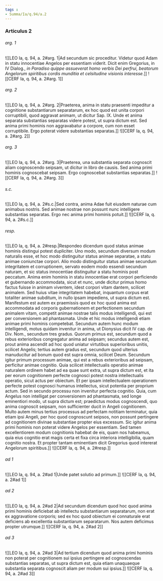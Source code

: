 ```yaml
---
tags : 
- Summa/Ia/q.94/a.2
---
```


### Articulus 2

###### arg. 1
![[LEO Ia, q. 94, a. 2#arg. 1|Ad secundum sic proceditur. Videtur quod Adam in statu innocentiae Angelos per essentiam viderit. Dicit enim Gregorius, in IV Dialog., *in Paradiso quippe assueverat homo verbis Dei perfrui, beatorum Angelorum spiritibus cordis munditia et celsitudine visionis interesse*.]]
![[CERF Ia, q. 94, a. 2#arg. 1]]

###### arg. 2
![[LEO Ia, q. 94, a. 2#arg. 2|Praeterea, anima in statu praesenti impeditur a cognitione substantiarum separatarum, ex hoc quod est unita corpori corruptibili, quod aggravat animam, ut dicitur Sap. IX. Unde et anima separata substantias separatas videre potest, ut supra dictum est. Sed anima primi hominis non aggravabatur a corpore, cum non esset corruptibile. Ergo poterat videre substantias separatas.]]
![[CERF Ia, q. 94, a. 2#arg. 2]]

###### arg. 3
![[LEO Ia, q. 94, a. 2#arg. 3|Praeterea, una substantia separata cognoscit aliam cognoscendo seipsam, ut dicitur in libro de causis. Sed anima primi hominis cognoscebat seipsam. Ergo cognoscebat substantias separatas.]]
![[CERF Ia, q. 94, a. 2#arg. 3]]

###### s.c.
![[LEO Ia, q. 94, a. 2#s.c.|Sed contra, anima Adae fuit eiusdem naturae cum animabus nostris. Sed animae nostrae non possunt nunc intelligere substantias separatas. Ergo nec anima primi hominis potuit.]]
![[CERF Ia, q. 94, a. 2#s.c.]]

###### resp.
![[LEO Ia, q. 94, a. 2#resp.|Respondeo dicendum quod status animae hominis distingui potest dupliciter. Uno modo, secundum diversum modum naturalis esse, et hoc modo distinguitur status animae separatae, a statu animae coniunctae corpori. Alio modo distinguitur status animae secundum integritatem et corruptionem, servato eodem modo essendi secundum naturam, et sic status innocentiae distinguitur a statu hominis post peccatum. Anima enim hominis in statu innocentiae erat corpori perficiendo et gubernando accommodata, sicut et nunc, unde dicitur primus homo factus fuisse in animam viventem, idest corpori vitam dantem, scilicet animalem. Sed huius vitae integritatem habebat, inquantum corpus erat totaliter animae subditum, in nullo ipsam impediens, ut supra dictum est. Manifestum est autem ex praemissis quod ex hoc quod anima est accommodata ad corporis gubernationem et perfectionem secundum animalem vitam, competit animae nostrae talis modus intelligendi, qui est per conversionem ad phantasmata. Unde et hic modus intelligendi etiam animae primi hominis competebat. Secundum autem hunc modum intelligendi, motus quidam invenitur in anima, ut Dionysius dicit IV cap. de Div. Nom., secundum tres gradus. Quorum primus est, secundum quod a rebus exterioribus congregatur anima ad seipsam; secundus autem est, prout anima ascendit ad hoc quod uniatur virtutibus superioribus unitis, scilicet Angelis; tertius autem gradus est, secundum quod ulterius manuducitur ad bonum quod est supra omnia, scilicet Deum. Secundum igitur primum processum animae, qui est a rebus exterioribus ad seipsam, perficitur animae cognitio. Quia scilicet intellectualis operatio animae naturalem ordinem habet ad ea quae sunt extra, ut supra dictum est, et ita per eorum cognitionem perfecte cognosci potest nostra intellectualis operatio, sicut actus per obiectum. Et per ipsam intellectualem operationem perfecte potest cognosci humanus intellectus, sicut potentia per proprium actum. Sed in secundo processu non invenitur perfecta cognitio. Quia, cum Angelus non intelligat per conversionem ad phantasmata, sed longe eminentiori modo, ut supra dictum est; praedictus modus cognoscendi, quo anima cognoscit seipsam, non sufficienter ducit in Angeli cognitionem. Multo autem minus tertius processus ad perfectam notitiam terminatur, quia etiam ipsi Angeli, per hoc quod cognoscunt seipsos, non possunt pertingere ad cognitionem divinae substantiae propter eius excessum. Sic igitur anima primi hominis non poterat videre Angelos per essentiam. Sed tamen excellentiorem modum cognitionis habebat de eis, quam nos habeamus, quia eius cognitio erat magis certa et fixa circa interiora intelligibilia, quam cognitio nostra. Et propter tantam eminentiam dicit Gregorius quod intererat Angelorum spiritibus.]]
![[CERF Ia, q. 94, a. 2#resp.]]

###### ad 1
![[LEO Ia, q. 94, a. 2#ad 1|Unde patet solutio ad primum.]]
![[CERF Ia, q. 94, a. 2#ad 1]]

###### ad 2
![[LEO Ia, q. 94, a. 2#ad 2|Ad secundum dicendum quod hoc quod anima primi hominis deficiebat ab intellectu substantiarum separatarum, non erat ex aggravatione corporis; sed ex hoc quod obiectum ei connaturale erat deficiens ab excellentia substantiarum separatarum. Nos autem deficimus propter utrumque.]]
![[CERF Ia, q. 94, a. 2#ad 2]]

###### ad 3
![[LEO Ia, q. 94, a. 2#ad 3|Ad tertium dicendum quod anima primi hominis non poterat per cognitionem sui ipsius pertingere ad cognoscendas substantias separatas, ut supra dictum est, quia etiam unaquaeque substantia separata cognoscit aliam per modum sui ipsius.]]
![[CERF Ia, q. 94, a. 2#ad 3]]

